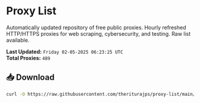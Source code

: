 # Proxy List

Automatically updated repository of free public proxies. Hourly refreshed HTTP/HTTPS proxies for web scraping, cybersecurity, and testing. Raw list available.

**Last Updated:** `Friday 02-05-2025 06:23:25 UTC`  
**Total Proxies:** `489`

## 📥 Download
```bash
curl -O https://raw.githubusercontent.com/theriturajps/proxy-list/main/proxies.txt
